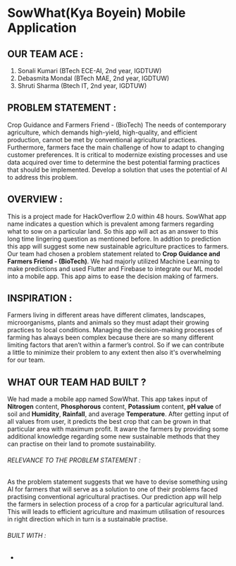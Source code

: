 # SowWhat(Kya Boyein) Mobile Application

## OUR TEAM ACE :
1. Sonali Kumari (BTech ECE-AI, 2nd year, IGDTUW)
2. Debasmita Mondal (BTech MAE, 2nd year, IGDTUW)
3. Shruti Sharma (Btech IT, 2nd year, IGDTUW)

## PROBLEM STATEMENT :
Crop Guidance and Farmers Friend - (BioTech)
The needs of contemporary agriculture, which demands high-yield, high-quality, and efficient production, cannot be met by conventional agricultural practices. Furthermore, farmers face the main challenge of how to adapt to changing customer preferences. It is critical to modernize existing processes and use data acquired over time to determine the best potential farming practices that should be implemented. Develop a solution that uses the potential of AI to address this problem.

## OVERVIEW :  
This is a project made for HackOverflow 2.0 within 48 hours. SowWhat app name indicates a question which is prevalent among farmers regarding what to sow on a particular land. So this app will act as an answer to this long time lingering question as mentioned before. In addtion to prediction this app will suggest some new sustainable agriculture practices to farmers.
Our team had chosen a problem statement related to **Crop Guidance and Farmers Friend - (BioTech)**. We had majorly utilized Machine Learning to make predictions and used Flutter and Firebase to integrate our ML model into a mobile app. This app aims to ease the decision making of farmers.

## INSPIRATION :
Farmers living in different areas have different climates, landscapes, microorganisms, plants and animals so they must adapt their growing practices to local conditions. Managing the decision-making processes of farming has always been complex because there are so many different limiting factors that aren’t within a farmer’s control. So if we can contribute a little to minimize their problem to any extent then also it's overwhelming for our team.

## WHAT OUR TEAM HAD BUILT ?
We had made a mobile app named SowWhat. This app takes input of **Nitrogen** content, **Phosphorous** content, **Potassium** content, **pH value** of soil and **Humidity**, **Rainfall**, and average **Temperature**. After getting input of all values from user, it predicts the best crop that can be grown in that particular area with maximum profit. It aware the farmers by providing some additional knowledge regarding some new sustainable methods that they can practise on their land to promote sustainability. 
###### RELEVANCE TO THE PROBLEM STATEMENT :
As the problem statement suggests that we have to devise something using AI for farmers that will serve as a solution to one of their problems faced practising conventional  agricultural practises. Our prediction app will help the farmers in selection process of a crop for a particular agricultural land. This will leads to efficient agriculture and maximum utilisation of resources in right direction which in turn is a sustainable practise.
###### BUILT WITH :
* 
